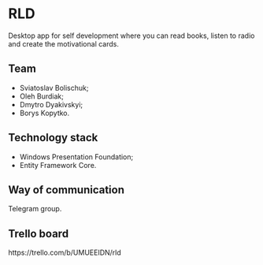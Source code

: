 # RLD
Desktop app for self development where you can read books, listen to radio and create the motivational cards.

## Team 
<ul>
<li>Sviatoslav Bolischuk;</li>
<li>Oleh Burdiak;</li>
<li>Dmytro Dyakivskyi;</li>
<li>Borys Kopytko.</li>
</ul>

## Technology stack
<ul>
<li>Windows Presentation Foundation;</li>
<li>Entity Framework Core.</li>
</ul>

## Way of communication
<p>Telegram group.</p>

## Trello board
<p>https://trello.com/b/UMUEEIDN/rld</p>
